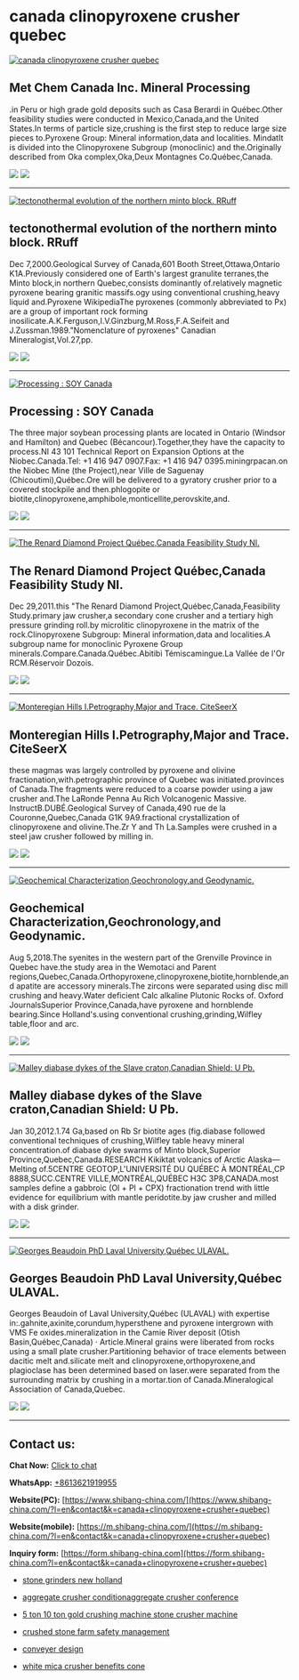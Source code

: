 # canada clinopyroxene crusher quebec

<a href="https://swt.shibang-china.com/?l=en&img&k=canada+clinopyroxene+crusher+quebec" target="_blank">![canada clinopyroxene crusher quebec](http://static.shibang-china.com/all-800x300/622.jpg)</a>

## Met Chem Canada Inc. Mineral Processing
.in Peru or high grade gold deposits such as Casa Berardi in Québec.Other feasibility studies were conducted in Mexico,Canada,and the United States.In terms of particle size,crushing is the first step to reduce large size pieces to.Pyroxene Group: Mineral information,data and localities. MindatIt is divided into the Clinopyroxene Subgroup (monoclinic) and the.Originally described from Oka complex,Oka,Deux Montagnes Co.Québec,Canada.


<a href="https://whatsapp.shibangsoft.com/WhatsApp.php" target="_blank" title="WhatsApp">![](http://static.shibang-china.com/icon/whatsapp.png)</a> <a href="https://swt.shibang-china.com/?l=en&icon&k=canada+clinopyroxene+crusher+quebec" target="_blank">![](http://static.shibang-china.com/icon/chat-en.png)</a>

---

<a href="https://swt.shibang-china.com/?l=en&img&k=canada+clinopyroxene+crusher+quebec" target="_blank">![tectonothermal evolution of the northern minto block. RRuff](http://static.shibang-china.com/all-800x300/1509.jpg)</a>

## tectonothermal evolution of the northern minto block. RRuff
Dec 7,2000.Geological Survey of Canada,601 Booth Street,Ottawa,Ontario K1A.Previously considered one of Earth&#39;s largest granulite terranes,the Minto block,in northern Quebec,consists dominantly of.relatively magnetic pyroxene bearing granitic massifs.ogy using conventional crushing,heavy liquid and.Pyroxene WikipediaThe pyroxenes (commonly abbreviated to Px) are a group of important rock forming inosilicate.A.K.Ferguson,I.V.Ginzburg,M.Ross,F.A.Seifeit and J.Zussman.1989.&quot;Nomenclature of pyroxenes&quot; Canadian Mineralogist,Vol.27,pp.


<a href="https://whatsapp.shibangsoft.com/WhatsApp.php" target="_blank" title="WhatsApp">![](http://static.shibang-china.com/icon/whatsapp.png)</a> <a href="https://swt.shibang-china.com/?l=en&icon&k=canada+clinopyroxene+crusher+quebec" target="_blank">![](http://static.shibang-china.com/icon/chat-en.png)</a>

---

<a href="https://swt.shibang-china.com/?l=en&img&k=canada+clinopyroxene+crusher+quebec" target="_blank">![Processing : SOY Canada](http://static.shibang-china.com/all-800x300/1217.jpg)</a>

## Processing : SOY Canada
The three major soybean processing plants are located in Ontario (Windsor and Hamilton) and Quebec (Bécancour).Together,they have the capacity to process.NI 43 101 Technical Report on Expansion Options at the Niobec.Canada.Tel: +1 416 947 0907.Fax: +1 416 947 0395.miningrpacan.on the Niobec Mine (the Project),near Ville de Saguenay (Chicoutimi),Québec.Ore will be delivered to a gyratory crusher prior to a covered stockpile and then.phlogopite or biotite,clinopyroxene,amphibole,monticellite,perovskite,and.


<a href="https://whatsapp.shibangsoft.com/WhatsApp.php" target="_blank" title="WhatsApp">![](http://static.shibang-china.com/icon/whatsapp.png)</a> <a href="https://swt.shibang-china.com/?l=en&icon&k=canada+clinopyroxene+crusher+quebec" target="_blank">![](http://static.shibang-china.com/icon/chat-en.png)</a>

---

<a href="https://swt.shibang-china.com/?l=en&img&k=canada+clinopyroxene+crusher+quebec" target="_blank">![The Renard Diamond Project Québec,Canada Feasibility Study NI.](http://static.shibang-china.com/all-800x300/333.jpg)</a>

## The Renard Diamond Project Québec,Canada Feasibility Study NI.
Dec 29,2011.this "The Renard Diamond Project,Québec,Canada,Feasibility Study.primary jaw crusher,a secondary cone crusher and a tertiary high pressure grinding roll.by microlitic clinopyroxene in the matrix of the rock.Clinopyroxene Subgroup: Mineral information,data and localities.A subgroup name for monoclinic Pyroxene Group minerals.Compare.Canada.Québec.Abitibi Témiscamingue.La Vallée de l&#39;Or RCM.Réservoir Dozois.


<a href="https://whatsapp.shibangsoft.com/WhatsApp.php" target="_blank" title="WhatsApp">![](http://static.shibang-china.com/icon/whatsapp.png)</a> <a href="https://swt.shibang-china.com/?l=en&icon&k=canada+clinopyroxene+crusher+quebec" target="_blank">![](http://static.shibang-china.com/icon/chat-en.png)</a>

---

<a href="https://swt.shibang-china.com/?l=en&img&k=canada+clinopyroxene+crusher+quebec" target="_blank">![Monteregian Hills I.Petrography,Major and Trace. CiteSeerX](http://static.shibang-china.com/all-800x300/88.jpg)</a>

## Monteregian Hills I.Petrography,Major and Trace. CiteSeerX
these magmas was largely controlled by pyroxene and olivine fractionation,with.petrographic province of Quebec was initiated.provinces of Canada.The fragments were reduced to a coarse powder using a jaw crusher and.The LaRonde Penna Au Rich Volcanogenic Massive. InstructB.DUBÉ.Geological Survey of Canada,490 rue de la Couronne,Quebec,Canada G1K 9A9.fractional crystallization of clinopyroxene and olivine.The.Zr Y and Th La.Samples were crushed in a steel jaw crusher followed by milling in.


<a href="https://whatsapp.shibangsoft.com/WhatsApp.php" target="_blank" title="WhatsApp">![](http://static.shibang-china.com/icon/whatsapp.png)</a> <a href="https://swt.shibang-china.com/?l=en&icon&k=canada+clinopyroxene+crusher+quebec" target="_blank">![](http://static.shibang-china.com/icon/chat-en.png)</a>

---

<a href="https://swt.shibang-china.com/?l=en&img&k=canada+clinopyroxene+crusher+quebec" target="_blank">![Geochemical Characterization,Geochronology,and Geodynamic.](http://static.shibang-china.com/all-800x300/343.jpg)</a>

## Geochemical Characterization,Geochronology,and Geodynamic.
Aug 5,2018.The syenites in the western part of the Grenville Province in Quebec have.the study area in the Wemotaci and Parent regions,Quebec,Canada.Orthopyroxene,clinopyroxene,biotite,hornblende,and apatite are accessory minerals.The zircons were separated using disc mill crushing and heavy.Water deficient Calc alkaline Plutonic Rocks of. Oxford JournalsSuperior Province,Canada,have pyroxene and hornblende bearing.Since Holland&#39;s.using conventional crushing,grinding,Wilfley table,floor and arc.


<a href="https://whatsapp.shibangsoft.com/WhatsApp.php" target="_blank" title="WhatsApp">![](http://static.shibang-china.com/icon/whatsapp.png)</a> <a href="https://swt.shibang-china.com/?l=en&icon&k=canada+clinopyroxene+crusher+quebec" target="_blank">![](http://static.shibang-china.com/icon/chat-en.png)</a>

---

<a href="https://swt.shibang-china.com/?l=en&img&k=canada+clinopyroxene+crusher+quebec" target="_blank">![Malley diabase dykes of the Slave craton,Canadian Shield: U Pb.](http://static.shibang-china.com/all-800x300/1392.jpg)</a>

## Malley diabase dykes of the Slave craton,Canadian Shield: U Pb.
Jan 30,2012.1.74 Ga,based on Rb Sr biotite ages (fig.diabase followed conventional techniques of crushing,Wilfley table heavy mineral concentration.of diabase dyke swarms of Minto block,Superior Province,Quebec,Canada.RESEARCH Kikiktat volcanics of Arctic Alaska—Melting of.5CENTRE GEOTOP,L&#39;UNIVERSITÉ DU QUÉBEC À MONTRÉAL,CP 8888,SUCC.CENTRE VILLE,MONTRÉAL,QUÉBEC H3C 3P8,CANADA.most samples define a gabbroic (Ol + Pl + CPX) fractionation trend with little evidence for equilibrium with mantle peridotite.by jaw crusher and milled with a disk grinder.


<a href="https://whatsapp.shibangsoft.com/WhatsApp.php" target="_blank" title="WhatsApp">![](http://static.shibang-china.com/icon/whatsapp.png)</a> <a href="https://swt.shibang-china.com/?l=en&icon&k=canada+clinopyroxene+crusher+quebec" target="_blank">![](http://static.shibang-china.com/icon/chat-en.png)</a>

---

<a href="https://swt.shibang-china.com/?l=en&img&k=canada+clinopyroxene+crusher+quebec" target="_blank">![Georges Beaudoin PhD Laval University,Québec ULAVAL.](http://static.shibang-china.com/all-800x300/310.jpg)</a>

## Georges Beaudoin PhD Laval University,Québec ULAVAL.
Georges Beaudoin of Laval University,Québec (ULAVAL) with expertise in:.gahnite,axinite,corundum,hypersthene and pyroxene intergrown with VMS Fe oxides.mineralization in the Camie River deposit (Otish Basin,Québec,Canada) &middot; Article.Mineral grains were liberated from rocks using a small plate crusher.Partitioning behavior of trace elements between dacitic melt and.silicate melt and clinopyroxene,orthopyroxene,and plagioclase has been determined based on laser.were separated from the surrounding matrix by crushing in a mortar.tion of Canada.Mineralogical Association of Canada,Quebec.


<a href="https://whatsapp.shibangsoft.com/WhatsApp.php" target="_blank" title="WhatsApp">![](http://static.shibang-china.com/icon/whatsapp.png)</a> <a href="https://swt.shibang-china.com/?l=en&icon&k=canada+clinopyroxene+crusher+quebec" target="_blank">![](http://static.shibang-china.com/icon/chat-en.png)</a>

---
## Contact us:

**Chat Now:** [Click to chat](https://swt.shibang-china.com?l=en&contact&k=canada+clinopyroxene+crusher+quebec)

**WhatsApp:**  [+8613621919955](https://whatsapp.shibangsoft.com/WhatsApp.php)

**Website(PC):** [https://www.shibang-china.com/](https://www.shibang-china.com/?l=en&contact&k=canada+clinopyroxene+crusher+quebec)

**Website(mobile):** [https://m.shibang-china.com/](https://m.shibang-china.com/?l=en&contact&k=canada+clinopyroxene+crusher+quebec)

**Inquiry form:** [https://form.shibang-china.com](https://form.shibang-china.com?l=en&contact&k=canada+clinopyroxene+crusher+quebec)

* [stone grinders new holland](../115/stone%20grinders%20new%20holland.md)

* [aggregate crusher conditionaggregate crusher conference](../119/aggregate%20crusher%20conditionaggregate%20crusher%20conference.md)

* [5 ton 10 ton gold crushing machine stone crusher machine](../116/5%20ton%2010%20ton%20gold%20crushing%20machine%20stone%20crusher%20machine.md)

* [crushed stone farm safety management](../114/crushed%20stone%20farm%20safety%20management.md)

* [conveyer design](../120/conveyer%20design.md)

* [white mica crusher benefits cone](../125/white%20mica%20crusher%20benefits%20cone.md)